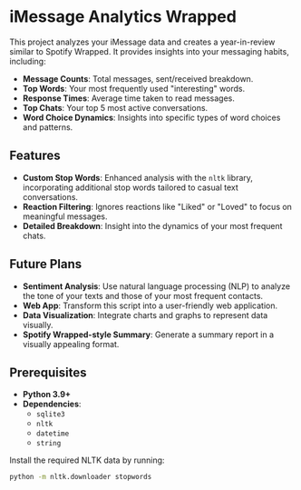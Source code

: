 # iMessage Analytics Wrapped

This project analyzes your iMessage data and creates a year-in-review similar to Spotify Wrapped. It provides insights into your messaging habits, including:

- **Message Counts**: Total messages, sent/received breakdown.
- **Top Words**: Your most frequently used "interesting" words.
- **Response Times**: Average time taken to read messages.
- **Top Chats**: Your top 5 most active conversations.
- **Word Choice Dynamics**: Insights into specific types of word choices and patterns.

## Features

- **Custom Stop Words**: Enhanced analysis with the `nltk` library, incorporating additional stop words tailored to casual text conversations.
- **Reaction Filtering**: Ignores reactions like "Liked" or "Loved" to focus on meaningful messages.
- **Detailed Breakdown**: Insight into the dynamics of your most frequent chats.

## Future Plans

- **Sentiment Analysis**: Use natural language processing (NLP) to analyze the tone of your texts and those of your most frequent contacts.
- **Web App**: Transform this script into a user-friendly web application.
- **Data Visualization**: Integrate charts and graphs to represent data visually.
- **Spotify Wrapped-style Summary**: Generate a summary report in a visually appealing format.

## Prerequisites

- **Python 3.9+**
- **Dependencies**:
  - `sqlite3`
  - `nltk`
  - `datetime`
  - `string`

Install the required NLTK data by running:
```bash
python -m nltk.downloader stopwords
